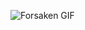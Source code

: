 ![Forsaken GIF](https://tenor.com/en-GB/view/forsaken-roblox-forsaken-telamon-shedletsky-1x1x1x1-gif-9586787920714187614)

